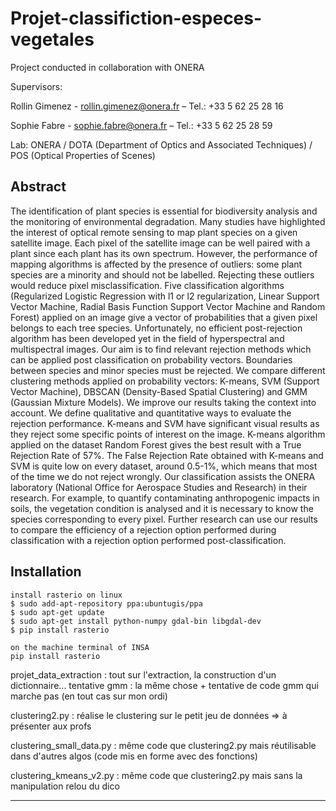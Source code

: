 # Projet-classifiction-especes-vegetales

Project conducted in collaboration with ONERA

Supervisors:

Rollin Gimenez - rollin.gimenez@onera.fr – Tel.: +33 5 62 25 28 16

Sophie Fabre - sophie.fabre@onera.fr – Tel.: +33 5 62 25 28 59

Lab: ONERA / DOTA (Department of Optics and Associated Techniques) / POS (Optical Properties of Scenes)

## Abstract
The identification of plant species is essential for biodiversity analysis and the monitoring of environmental degradation. Many studies have highlighted the interest of optical remote sensing to map plant species on a given satellite image. Each pixel of the satellite image can be well paired with a plant since each plant has its own spectrum. However, the performance of mapping algorithms is affected by the presence of outliers: some plant species are a minority and should not be labelled. Rejecting these outliers would reduce pixel misclassification. Five classification algorithms (Regularized Logistic Regression with l1 or l2 regularization, Linear Support Vector Machine, Radial Basis Function Support Vector Machine and Random Forest) applied on an image give a vector of probabilities that a given pixel belongs to each tree species. Unfortunately, no efficient post-rejection algorithm has been developed yet in the field of hyperspectral and multispectral images. Our aim is to find relevant rejection methods which can be applied post classification on probability vectors. Boundaries between species and minor species must be rejected. We compare different clustering methods applied on probability vectors: K-means, SVM (Support Vector Machine), DBSCAN (Density-Based Spatial Clustering) and GMM (Gaussian Mixture Models). We improve our results taking the context into account. We define qualitative and quantitative ways to evaluate the rejection performance. K-means and SVM have significant visual results as they reject some specific points of interest on the image. K-means algorithm applied on the dataset Random Forest gives the best result with a True Rejection Rate of 57%. The False Rejection Rate obtained with K-means and SVM is quite low on every dataset, around 0.5-1%, which means that most of the time we do not reject wrongly. Our classification assists the ONERA laboratory (National Office for Aerospace Studies and Research) in their research. For example, to quantify contaminating anthropogenic impacts in soils, the vegetation condition is analysed and it is necessary to know the species corresponding to every pixel. Further research can use our results to compare the efficiency of a rejection option performed during classification with a rejection option performed post-classification.

## Installation
```
install rasterio on linux
$ sudo add-apt-repository ppa:ubuntugis/ppa
$ sudo apt-get update
$ sudo apt-get install python-numpy gdal-bin libgdal-dev
$ pip install rasterio

on the machine terminal of INSA 
pip install rasterio
```

projet_data_extraction : tout sur l'extraction, la construction d'un dictionnaire... 
tentative gmm : la même chose + tentative de code gmm qui marche pas (en tout cas sur mon ordi)

clustering2.py : réalise le clustering sur le petit jeu de données => à présenter aux profs

clustering_small_data.py : même code que clustering2.py mais réutilisable dans d'autres algos (code mis en forme avec des fonctions)

clustering_kmeans_v2.py : même code que clustering2.py mais sans la manipulation relou du dico

------------------------------------------------------------------------------------------------------------------------------------------ 
